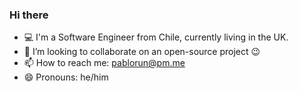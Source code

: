 ### Hi there

- 💻 I'm a Software Engineer from Chile, currently living in the UK.
- 👯 I’m looking to collaborate on an open-source project 😉
- 📫 How to reach me: pablorun@pm.me
- 😄 Pronouns: he/him
